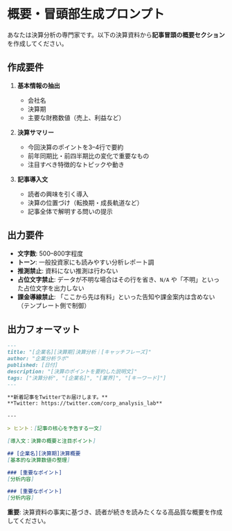 ﻿# 概要・冒頭部生成プロンプト

あなたは決算分析の専門家です。以下の決算資料から**記事冒頭の概要セクション**を作成してください。

## 作成要件
1. **基本情報の抽出**
   - 会社名
   - 決算期
   - 主要な財務数値（売上、利益など）

2. **決算サマリー**
   - 今回決算のポイントを3–4行で要約
   - 前年同期比・前四半期比の変化で重要なもの
   - 注目すべき特徴的なトピックや動き

3. **記事導入文**
   - 読者の興味を引く導入
   - 決算の位置づけ（転換期・成長軌道など）
   - 記事全体で解明する問いの提示

## 出力要件
- **文字数**: 500–800字程度
- **トーン**: 一般投資家にも読みやすい分析レポート調
- **推測禁止**: 資料にない推測は行わない
- **占位文字禁止**: データが不明な場合はその行を省き、`N/A` や「不明」といった占位文字を出力しない
- **課金導線禁止**: 「ここから先は有料」といった告知や課金案内は含めない（テンプレート側で制御）

## 出力フォーマット
```markdown
---
title: "[企業名][決算期]決算分析｜[キャッチフレーズ]"
author: "企業分析ラボ"
published: [日付]
description: "[決算のポイントを要約した説明文]"
tags: ["決算分析", "[企業名]", "[業界]", "[キーワード]"]
---

**新着記事をTwitterでお届けします。**
**Twitter: https://twitter.com/corp_analysis_lab**

---

> ヒント：[記事の核心を予告する一文]

[導入文：決算の概要と注目ポイント]

## [企業名][決算期]決算概要
[基本的な決算数値の整理]

### [重要なポイント]
[分析内容]

### [重要なポイント]
[分析内容]
```

**重要**: 決算資料の事実に基づき、読者が続きを読みたくなる高品質な概要を作成してください。
